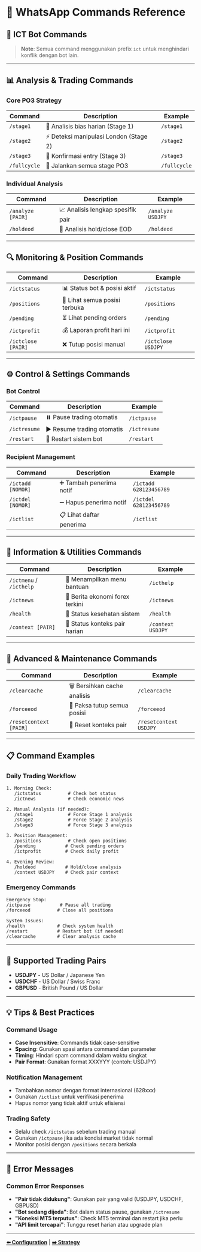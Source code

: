 # 📱 WhatsApp Commands Reference

## 🎯 ICT Bot Commands

> **Note**: Semua command menggunakan prefix `ict` untuk menghindari konflik dengan bot lain.

---

## 📊 Analysis & Trading Commands

### Core PO3 Strategy
| Command | Description | Example |
|---------|-------------|---------|
| `/stage1` | 🌅 Analisis bias harian (Stage 1) | `/stage1` |
| `/stage2` | ⚡ Deteksi manipulasi London (Stage 2) | `/stage2` |
| `/stage3` | 🚀 Konfirmasi entry (Stage 3) | `/stage3` |
| `/fullcycle` | 🔄 Jalankan semua stage PO3 | `/fullcycle` |

### Individual Analysis
| Command | Description | Example |
|---------|-------------|---------|
| `/analyze [PAIR]` | 📈 Analisis lengkap spesifik pair | `/analyze USDJPY` |
| `/holdeod` | 🌅 Analisis hold/close EOD | `/holdeod` |

---

## 🔍 Monitoring & Position Commands

| Command | Description | Example |
|---------|-------------|---------|
| `/ictstatus` | 📊 Status bot & posisi aktif | `/ictstatus` |
| `/positions` | 💼 Lihat semua posisi terbuka | `/positions` |
| `/pending` | ⏳ Lihat pending orders | `/pending` |
| `/ictprofit` | 💰 Laporan profit hari ini | `/ictprofit` |
| `/ictclose [PAIR]` | ❌ Tutup posisi manual | `/ictclose USDJPY` |

---

## ⚙️ Control & Settings Commands

### Bot Control
| Command | Description | Example |
|---------|-------------|---------|
| `/ictpause` | ⏸️ Pause trading otomatis | `/ictpause` |
| `/ictresume` | ▶️ Resume trading otomatis | `/ictresume` |
| `/restart` | 🔄 Restart sistem bot | `/restart` |

### Recipient Management
| Command | Description | Example |
|---------|-------------|---------|
| `/ictadd [NOMOR]` | ➕ Tambah penerima notif | `/ictadd 628123456789` |
| `/ictdel [NOMOR]` | ➖ Hapus penerima notif | `/ictdel 628123456789` |
| `/ictlist` | 📋 Lihat daftar penerima | `/ictlist` |

---

## 📰 Information & Utilities Commands

| Command | Description | Example |
|---------|-------------|---------|
| `/ictmenu` / `/icthelp` | 📱 Menampilkan menu bantuan | `/icthelp` |
| `/ictnews` | 📰 Berita ekonomi forex terkini | `/ictnews` |
| `/health` | 🏥 Status kesehatan sistem | `/health` |
| `/context [PAIR]` | 📝 Status konteks pair harian | `/context USDJPY` |

---

## 🔧 Advanced & Maintenance Commands

| Command | Description | Example |
|---------|-------------|---------|
| `/clearcache` | 🗑️ Bersihkan cache analisis | `/clearcache` |
| `/forceeod` | 🚨 Paksa tutup semua posisi | `/forceeod` |
| `/resetcontext [PAIR]` | 🔄 Reset konteks pair | `/resetcontext USDJPY` |

---

## 📋 Command Examples

### Daily Trading Workflow
```
1. Morning Check:
   /ictstatus          # Check bot status
   /ictnews            # Check economic news

2. Manual Analysis (if needed):
   /stage1             # Force Stage 1 analysis
   /stage2             # Force Stage 2 analysis
   /stage3             # Force Stage 3 analysis

3. Position Management:
   /positions          # Check open positions
   /pending           # Check pending orders
   /ictprofit         # Check daily profit

4. Evening Review:
   /holdeod           # Hold/close analysis
   /context USDJPY    # Check pair context
```

### Emergency Commands
```
Emergency Stop:
/ictpause           # Pause all trading
/forceeod          # Close all positions

System Issues:
/health            # Check system health
/restart           # Restart bot (if needed)
/clearcache        # Clear analysis cache
```

---

## 🎯 Supported Trading Pairs

- **USDJPY** - US Dollar / Japanese Yen
- **USDCHF** - US Dollar / Swiss Franc
- **GBPUSD** - British Pound / US Dollar

---

## 💡 Tips & Best Practices

### Command Usage
- **Case Insensitive**: Commands tidak case-sensitive
- **Spacing**: Gunakan spasi antara command dan parameter
- **Timing**: Hindari spam command dalam waktu singkat
- **Pair Format**: Gunakan format XXXYYY (contoh: USDJPY)

### Notification Management
- Tambahkan nomor dengan format internasional (628xxx)
- Gunakan `/ictlist` untuk verifikasi penerima
- Hapus nomor yang tidak aktif untuk efisiensi

### Trading Safety
- Selalu check `/ictstatus` sebelum trading manual
- Gunakan `/ictpause` jika ada kondisi market tidak normal
- Monitor posisi dengan `/positions` secara berkala

---

## 🚨 Error Messages

### Common Error Responses
- **"Pair tidak didukung"**: Gunakan pair yang valid (USDJPY, USDCHF, GBPUSD)
- **"Bot sedang dijeda"**: Bot dalam status pause, gunakan `/ictresume`
- **"Koneksi MT5 terputus"**: Check MT5 terminal dan restart jika perlu
- **"API limit tercapai"**: Tunggu reset harian atau upgrade plan

---

**[⬅️ Configuration](./CONFIGURATION.md)** | **[➡️ Strategy](./STRATEGY.md)**
